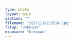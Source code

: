 ```yaml
---
type: photo
layout: main
caption: ""
filename: "20171116215524.jpg"
fstop: "Unknown"
exposure: "Unknown"
---
```

